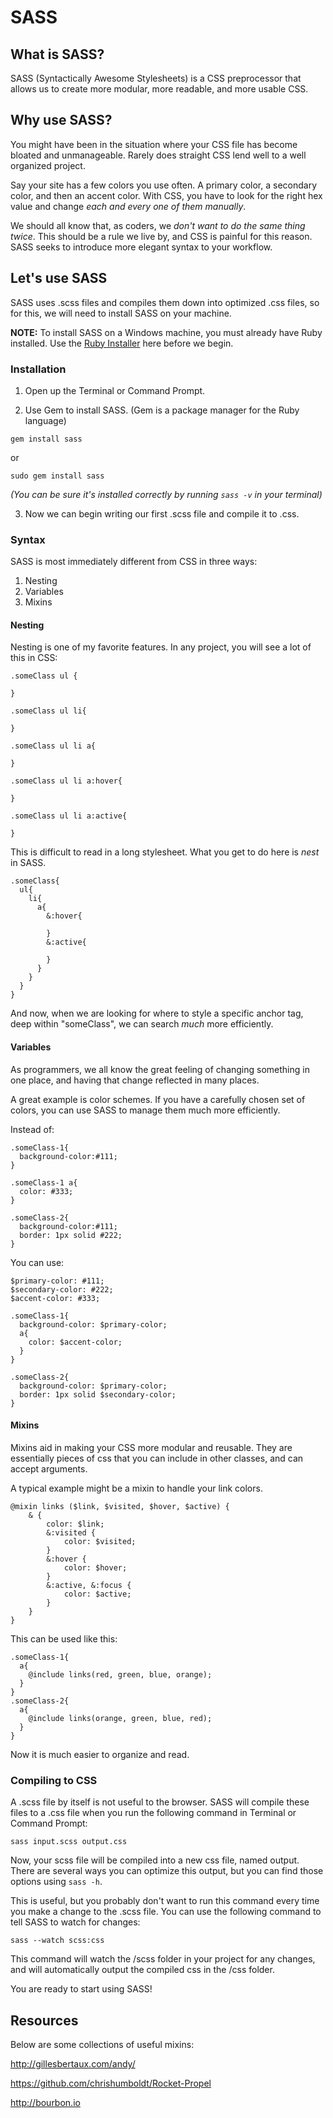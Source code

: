 # SASS

## What is SASS?

SASS (Syntactically Awesome Stylesheets) is a CSS preprocessor that allows us to create more modular, more readable, and more usable CSS.

## Why use SASS?

You might have been in the situation where your CSS file has become bloated and unmanageable. Rarely does straight CSS lend well to a well organized project.

Say your site has a few colors you use often. A primary color, a secondary color, and then an accent color. With CSS, you have to look for the right hex value and change *each and every one of them manually*.

We should all know that, as coders, we *don't want to do the same thing twice*. This should be a rule we live by, and CSS is painful for this reason. SASS seeks to introduce more elegant syntax to your workflow.

## Let's use SASS

SASS uses .scss files and compiles them down into optimized .css files, so for this, we will need to install SASS on your machine.

**NOTE:** To install SASS on a Windows machine, you must already have Ruby installed. Use the [Ruby Installer](http://rubyinstaller.org/) here before we begin.

### Installation

1. Open up the Terminal or Command Prompt.

2. Use Gem to install SASS. (Gem is a package manager for the Ruby language)

```
gem install sass
```

or

```
sudo gem install sass
```

*(You can be sure it's installed correctly by running `sass -v` in your terminal)*

3. Now we can begin writing our first .scss file and compile it to .css.

### Syntax

SASS is most immediately different from CSS in three ways:

1. Nesting
2. Variables
3. Mixins

#### Nesting

Nesting is one of my favorite features. In any project, you will see a lot of this in CSS:

```
.someClass ul {

}

.someClass ul li{

}

.someClass ul li a{

}

.someClass ul li a:hover{

}

.someClass ul li a:active{

}
```

This is difficult to read in a long stylesheet. What you get to do here is *nest* in SASS.

```
.someClass{
  ul{
    li{
      a{
        &:hover{

        }
        &:active{

        }
      }
    }
  }
}
```

And now, when we are looking for where to style a specific anchor tag, deep within "someClass", we can search *much* more efficiently.

#### Variables

As programmers, we all know the great feeling of changing something in one place, and having that change reflected in many places.

A great example is color schemes. If you have a carefully chosen set of colors, you can use SASS to manage them much more efficiently.

Instead of:

```
.someClass-1{
  background-color:#111;
}

.someClass-1 a{
  color: #333;
}

.someClass-2{
  background-color:#111;
  border: 1px solid #222;
}
```

You can use:

```
$primary-color: #111;
$secondary-color: #222;
$accent-color: #333;

.someClass-1{
  background-color: $primary-color;
  a{
    color: $accent-color;
  }
}

.someClass-2{
  background-color: $primary-color;
  border: 1px solid $secondary-color;
}
```

#### Mixins

Mixins aid in making your CSS more modular and reusable. They are essentially pieces of css that you can include in other classes, and can accept arguments.

A typical example might be a mixin to handle your link colors.

```
@mixin links ($link, $visited, $hover, $active) {
    & {
        color: $link;
        &:visited {
            color: $visited;
        }
        &:hover {
            color: $hover;
        }
        &:active, &:focus {
            color: $active;
        }
    }
}
```

This can be used like this:

```
.someClass-1{
  a{
    @include links(red, green, blue, orange);
  }
}
.someClass-2{
  a{
    @include links(orange, green, blue, red);
  }
}
```

Now it is much easier to organize and read.

### Compiling to CSS

A .scss file by itself is not useful to the browser. SASS will compile these files to a .css file when you run the following command in Terminal or Command Prompt:

```
sass input.scss output.css
```

Now, your scss file will be compiled into a new css file, named output. There are several ways you can optimize this output, but you can find those options using `sass -h`.

This is useful, but you probably don't want to run this command every time you make a change to the .scss file. You can use the following command to tell SASS to watch for changes:

```
sass --watch scss:css
```

This command will watch the /scss folder in your project for any changes, and will automatically output the compiled css in the /css folder.

You are ready to start using SASS!

## Resources

Below are some collections of useful mixins:

http://gillesbertaux.com/andy/

https://github.com/chrishumboldt/Rocket-Propel

http://bourbon.io


